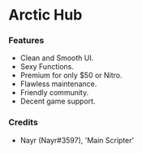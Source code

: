 # Arctic Hub

### Features
- Clean and Smooth UI.
- Sexy Functions.
- Premium for only $50 or Nitro.
- Flawless maintenance.
- Friendly community.
- Decent game support.
### Credits
- Nayr (Nayr#3597), 'Main Scripter'

